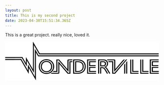 ```yaml
---
layout: post
title: This is my second project
date: 2023-04-30T15:51:34.365Z
---
```

This is a great project. really nice, loved it.

![](/assets/uploads/logo.png)